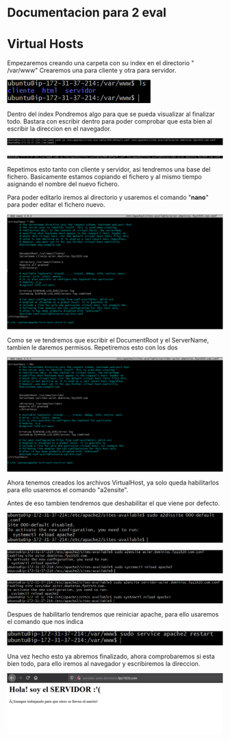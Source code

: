 # Documentacion para 2 eval 

# Virtual Hosts

Empezaremos creando una carpeta con su index en el directorio " /var/www" Crearemos una para cliente y otra para servidor.

![Imagen del apartado](img/Tarea-4/1.PNG)

Dentro del index Pondremos algo para que se pueda visualizar al finalizar todo. Bastara con escribir dentro para poder comprobar que esta bien al escribir la direccion en el navegador.

![Imagen de la copia del fichero a cliente](img/Tarea-4/2.PNG)


![Imagen de la copia del fichero a servidor](img/Tarea-4/5.PNG)

Repetimos esto tanto con cliente y servidor, asi tendremos una base del fichero. Basicamente estamos copiando el fichero y al mismo tiempo asignando el nombre del nuevo fichero.

Para poder editarlo iremos al directorio y usaremos el comando "<b>nano</b>" para poder editar el fichero nuevo.

![Imagen del fichero cliente](img/Tarea-4/3.PNG)

Como se ve tendremos que escribir el DocumentRoot y el ServerName, tambien le daremos permisos. Repetiremos esto con los dos

![Imagen del fichero servidor](img/Tarea-4/4.PNG)

Ahora tenemos creados los archivos VirtualHost, ya solo queda habilitarlos para ello usaremos el comando "a2ensite".

Antes de eso tambien tendremos que deshabilitar el que viene por defecto.

![a2dissite del default](img/Tarea-4/9.PNG)

![a2ensite cliente](img/Tarea-4/7.PNG)

![a2ensite servidor](img/Tarea-4/8.PNG)

Despues de habilitarlo tendremos que reiniciar apache, para ello usaremos el comando que nos indica


![Reinicio de apache](img/Tarea-4/6.PNG)

Una vez hecho esto ya abremos finalizado, ahora comprobaremos si esta bien todo, para ello iremos al navegador y escribiremos la direccion.

![Comprobacion](img/Tarea-4/10.PNG)